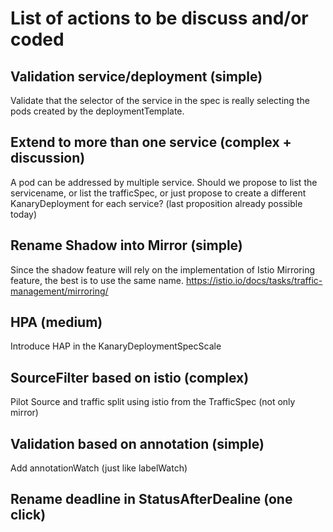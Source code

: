 # List of actions to be discuss and/or coded

## Validation service/deployment (simple)
Validate that the selector of the service in the spec is really selecting the pods created by the deploymentTemplate.

## Extend to more than one service (complex + discussion)
A pod can be addressed by multiple service.
Should we propose to list the servicename, or list the trafficSpec, or just propose to create a different KanaryDeployment for each service? (last proposition already possible today)

## Rename Shadow into Mirror (simple)
Since the shadow feature will rely on the implementation of Istio Mirroring feature, the best is to use the same name.
https://istio.io/docs/tasks/traffic-management/mirroring/

## HPA (medium)
Introduce HAP in the KanaryDeploymentSpecScale

## SourceFilter based on istio (complex)
Pilot Source and traffic split using istio from the TrafficSpec (not only mirror)

## Validation based on annotation (simple)
Add annotationWatch (just like labelWatch)

## Rename deadline in StatusAfterDealine (one click)

